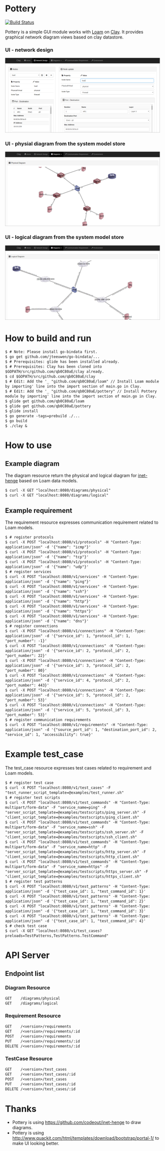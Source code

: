 # Pottery

[![Build Status](https://travis-ci.org/qb0C80aE/pottery.svg?branch=develop)](https://travis-ci.org/qb0C80aE/pottery)

Pottery is a simple GUI module works with [Loam](https://github.com/qb0C80aE/loam) on [Clay](https://github.com/qb0C80aE/clay).
It provides graphical network diagram views based on clay datastore.

### UI - network design
![Network design](./images/sample1.png)

### UI - physial diagram from the system model store
![Physical diagram](./images/sample2.png)

### UI - logical diagram from the system model store
![Logical diagram](./images/sample3.png)

# How to build and run

```
$ # Note: Please install go-bindata first.
$ go get github.com/jteeuwen/go-bindata/...
$ # Prerequisites: glide has been installed already.
$ # Prerequisites: Clay has been cloned into $GOPATH/src/github.com/qb0C80aE/clay already.
$ cd $GOPATH/src/github.com/qb0C80aE/clay
$ # Edit: Add the '_ "github.com/qb0C80aE/loam" // Install Loam module by importing' line into the import section of main.go in Clay.
$ # Edit: Add the '_ "github.com/qb0C80aE/pottery" // Install Pottery module by importing' line into the import section of main.go in Clay.
$ glide get github.com/qb0C80aE/loam
$ glide get github.com/qb0C80aE/pottery
$ glide install
$ go generate -tags=prebuild ./...
$ go build
$ ./clay &
```

# How to use

## Example diagram

The diagram resource return the physical and logical diagram for [inet-henge](https://github.com/codeout/inet-henge) based on Loam data models.

```
$ curl -X GET "localhost:8080/diagrams/physical"
$ curl -X GET "localhost:8080/diagrams/logical"
```

## Example requirement

The requirement resource expresses communication requirement related to Loam models.

```
$ # register protocols
$ curl -X POST "localhost:8080/v1/protocols" -H "Content-Type: application/json" -d '{"name": "icmp"}'
$ curl -X POST "localhost:8080/v1/protocols" -H "Content-Type: application/json" -d '{"name": "tcp"}'
$ curl -X POST "localhost:8080/v1/protocols" -H "Content-Type: application/json" -d '{"name": "udp"}'
$ # register services
$ curl -X POST "localhost:8080/v1/services" -H "Content-Type: application/json" -d '{"name": "ping"}'
$ curl -X POST "localhost:8080/v1/services" -H "Content-Type: application/json" -d '{"name": "ssh"}'
$ curl -X POST "localhost:8080/v1/services" -H "Content-Type: application/json" -d '{"name": "http"}'
$ curl -X POST "localhost:8080/v1/services" -H "Content-Type: application/json" -d '{"name": "https"}'
$ curl -X POST "localhost:8080/v1/services" -H "Content-Type: application/json" -d '{"name": "dns"}'
$ # register connections
$ curl -X POST "localhost:8080/v1/connections" -H "Content-Type: application/json" -d '{"service_id": 1, "protocol_id": 1, "port_number": -1}'
$ curl -X POST "localhost:8080/v1/connections" -H "Content-Type: application/json" -d '{"service_id": 2, "protocol_id": 2, "port_number": 22}'
$ curl -X POST "localhost:8080/v1/connections" -H "Content-Type: application/json" -d '{"service_id": 3, "protocol_id": 2, "port_number": 80}'
$ curl -X POST "localhost:8080/v1/connections" -H "Content-Type: application/json" -d '{"service_id": 4, "protocol_id": 2, "port_number": 443}'
$ curl -X POST "localhost:8080/v1/connections" -H "Content-Type: application/json" -d '{"service_id": 5, "protocol_id": 2, "port_number": 53}'
$ curl -X POST "localhost:8080/v1/connections" -H "Content-Type: application/json" -d '{"service_id": 5, "protocol_id": 3, "port_number": 53}'
$ # register communication requirements
$ curl -X POST "localhost:8080/v1/requirements" -H "Content-Type: application/json" -d '{"source_port_id": 1, "destination_port_id": 2, "service_id": 1, "accessibility": true}'
```

# Example test_case

The test_case resource expresses test cases related to requirement and Loam models.

```
$ # register test case
$ curl -X POST "localhost:8080/v1/test_cases" -F "test_runner_script_template=@examples/test_runner.sh"
$ # register test scripts
$ curl -X POST "localhost:8080/v1/test_commands" -H "Content-Type: multipart/form-data" -F "service_name=ping" -F "server_script_template=@examples/testscripts/ping_server.sh" -F "client_script_template=@examples/testscripts/ping_client.sh"
$ curl -X POST "localhost:8080/v1/test_commands" -H "Content-Type: multipart/form-data" -F "service_name=ssh" -F "server_script_template=@examples/testscripts/ssh_server.sh" -F "client_script_template=@examples/testscripts/ssh_client.sh"
$ curl -X POST "localhost:8080/v1/test_commands" -H "Content-Type: multipart/form-data" -F "service_name=http" -F "server_script_template=@examples/testscripts/http_server.sh" -F "client_script_template=@examples/testscripts/http_client.sh"
$ curl -X POST "localhost:8080/v1/test_commands" -H "Content-Type: multipart/form-data" -F "service_name=https" -F "server_script_template=@examples/testscripts/https_server.sh" -F "client_script_template=@examples/testscripts/https_client.sh"
$ # register test patterns
$ curl -X POST "localhost:8080/v1/test_patterns" -H "Content-Type: application/json" -d '{"test_case_id": 1, "test_command_id": 1}'
$ curl -X POST "localhost:8080/v1/test_patterns" -H "Content-Type: application/json" -d '{"test_case_id": 1, "test_command_id": 2}'
$ curl -X POST "localhost:8080/v1/test_patterns" -H "Content-Type: application/json" -d '{"test_case_id": 1, "test_command_id": 3}'
$ curl -X POST "localhost:8080/v1/test_patterns" -H "Content-Type: application/json" -d '{"test_case_id": 1, "test_command_id": 4}'
$ # check test case
$ curl -X GET "localhost:8080/v1/test_cases?preloads=TestPatterns,TestPatterns.TestCommand"
```

# API Server

## Endpoint list

### Diagram Resource

```
GET    /diagrams/physical
GET    /diagrams/logical
```

### Requirement Resource

```
GET    /<version>/requirements
GET    /<version>/requirements/:id
POST   /<version>/requirements
PUT    /<version>/requirements/:id
DELETE /<version>/requirements/:id
```

### TestCase Resource

```
GET    /<version>/test_cases
GET    /<version>/test_cases/:id
POST   /<version>/test_cases
PUT    /<version>/test_cases/:id
DELETE /<version>/test_cases/:id
```

# Thanks

* Pottery is using https://github.com/codeout/inet-henge to draw diagrams.
* Pottery is using http://www.quackit.com/html/templates/download/bootstrap/portal-1/ to make UI looking better.
